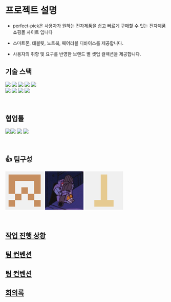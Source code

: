 # 프로젝트 설명

- perfect-pick은 사용자가 원하는 전자제품을 쉽고 빠르게 구매할 수 잇는 전자제품 쇼핑몰 사이트 입니다

- 스마트폰, 태블릿, 노트북, 웨어러블 디바이스를 제공합니다.

- 사용자의 취향 및 요구를 반영한 브랜드 별 셋업 컬렉션을 제공합니다.
  <br>

## 기술 스택

<img src="https://img.shields.io/badge/html5-E34F26?style=for-the-badge&logo=html5&logoColor=white"> <img src="https://img.shields.io/badge/css-1572B6?style=for-the-badge&logo=css3&logoColor=white">
<img src="https://img.shields.io/badge/javascript-F7DF1E?style=for-the-badge&logo=javascript&logoColor=black">
<img src="https://img.shields.io/badge/React-61DAFB?style=for-the-badge&logo=react&logoColor=white">
<img src="https://img.shields.io/badge/typescript-3178C6?style=for-the-badge&logo=typescript&logoColor=white">
<br>
<img src="https://img.shields.io/badge/tailwindCSS-06B6D4?style=for-the-badge&logo=tailwindCSS&logoColor=white">
<img src="https://img.shields.io/badge/node.js-5FA04E?style=for-the-badge&logo=node.js&logoColor=white">
<img src="https://img.shields.io/badge/vite-646CFF?style=for-the-badge&logo=vite&logoColor=white">
<img src="https://img.shields.io/badge/mongoDB-47A248?style=for-the-badge&logo=MongoDB&logoColor=white">

<br>

## 협업툴

<img src="https://img.shields.io/badge/git-F05032?style=for-the-badge&logo=git&logoColor=white"><img src="https://img.shields.io/badge/notion-000000?style=for-the-badge&logo=notion&logoColor=white">
<img src="https://img.shields.io/badge/figma-F24E1E?style=for-the-badge&logo=figma&logoColor=white">
<img src="https://img.shields.io/badge/discord-5865F2?style=for-the-badge&logo=discord&logoColor=white">

<br>

## 👍 팀구성

[![김민섭](src/assets/git/kim.png)](https://github.com/mycreature)
[![박정혜](src/assets/git/park.png)](https://github.com/YellowFiber)
[![조지연](src/assets/git/jo.png)](https://github.com/oratio100)

<br>

## [작업 진행 상황](https://github.com/ormcamp-fe-3rd/perfect-pick/wiki/%EC%9E%91%EC%97%85-%EC%A7%84%ED%96%89-%EC%83%81%ED%99%A9)

## [팀 컨벤션](https://github.com/ormcamp-fe-3rd/perfect-pick/wiki/%ED%8C%80-%EC%BB%A8%EB%B2%A4%EC%85%98)

## [팀 컨벤션](https://github.com/ormcamp-fe-3rd/perfect-pick/wiki/%ED%94%BC%EB%93%9C%EB%B0%B1)

## [회의록](https://github.com/ormcamp-fe-3rd/perfect-pick/wiki/%ED%94%BC%EB%93%9C%EB%B0%B1)

